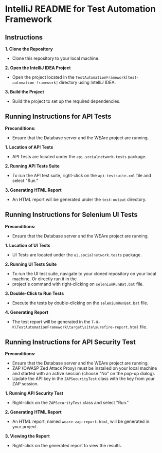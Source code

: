 # IntelliJ README for Test Automation Framework

## Instructions

**1. Clone the Repository**
- Clone this repository to your local machine.

**2. Open the IntelliJ IDEA Project**
- Open the project located in the `TestAutomationFramework[test-automation-framework]` directory using IntelliJ IDEA.

**3. Build the Project**
- Build the project to set up the required dependencies.

## Running Instructions for API Tests

**Preconditions:**
- Ensure that the Database server and the WEAre project are running.

**1. Location of API Tests**
- API Tests are located under the `api.socialnetwork.tests` package.

**2. Running API Tests Suite**
- To run the API test suite, right-click on the `api-testsuite.xml` file and select "Run."

**3. Generating HTML Report**
- An HTML report will be generated under the `test-output` directory.

## Running Instructions for Selenium UI Tests

**Preconditions:**
- Ensure that the Database server and the WEAre project are running.

**1. Location of UI Tests**
- UI Tests are located under the `ui.socialnetwork.tests` package.

**2. Running UI Tests Suite**
- To run the UI test suite, navigate to your cloned repository on your local machine. Or directly run it in the
- project's command with right-clicking on `seleniumRunBat.bat` file.

**3. Double-Click to Run Tests**
- Execute the tests by double-clicking on the `seleniumRunBat.bat` file.

**4. Generating Report**
- The test report will be generated in the `T-H-K\TestAutomationFramework\target\site\surefire-report.html` file.

## Running Instructions for API Security Test

**Preconditions:**
- Ensure that the Database server and the WEAre project are running.
- ZAP (OWASP Zed Attack Proxy) must be installed on your local machine and started with an active session (choose "No" on the pop-up dialog).
- Update the API key in the `ZAPSecurityTest` class with the key from your ZAP session.

**1. Running API Security Test**
- Right-click on the `ZAPSecurityTest` class and select "Run."

**2. Generating HTML Report**
- An HTML report, named `weare-zap-report.html`, will be generated in your project.

**3. Viewing the Report**
- Right-click on the generated report to view the results.

